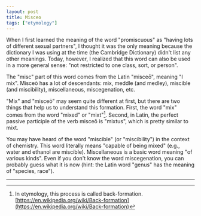 ```yaml
---
layout: post
title: Misceo
tags: ["etymology"]
---
```


When I first learned the meaning of the word "promiscuous" as "having lots of different sexual partners", I thought it was the only meaning because the dictionary I was using at the time (the Cambridge Dictionary) didn't list any other meanings. Today, however, I realized that this word can also be used in a more general sense: "not restricted to one class, sort, or person".

The "misc" part of this word comes from the Latin "misceō", meaning "I mix". Misceō has a lot of descendants: mix, meddle (and medley), miscible (and miscibility), miscellaneous, miscegenation, etc.

"Mix" and "misceō" may seem quite different at first, but there are two things that help us to understand this formation. First, the word "mix" comes from the word "mixed" or "mixt"[^back-formation]. Second, in Latin, the perfect passive participle of the verb misceō is "mixtus", which is pretty similar to mixt.

You may have heard of the word "miscible" (or "miscibility") in the context of chemistry. This word literally means "capable of being mixed" (e.g., water and ethanol are miscible). Miscellaneous is a basic word meaning "of various kinds". Even if you don't know the word miscegenation, you can probably guess what it is now (hint: the Latin word "genus" has the meaning of "species, race").

---

[^back-formation]: In etymology, this process is called back-formation. [https://en.wikipedia.org/wiki/Back-formation](https://en.wikipedia.org/wiki/Back-formation)

